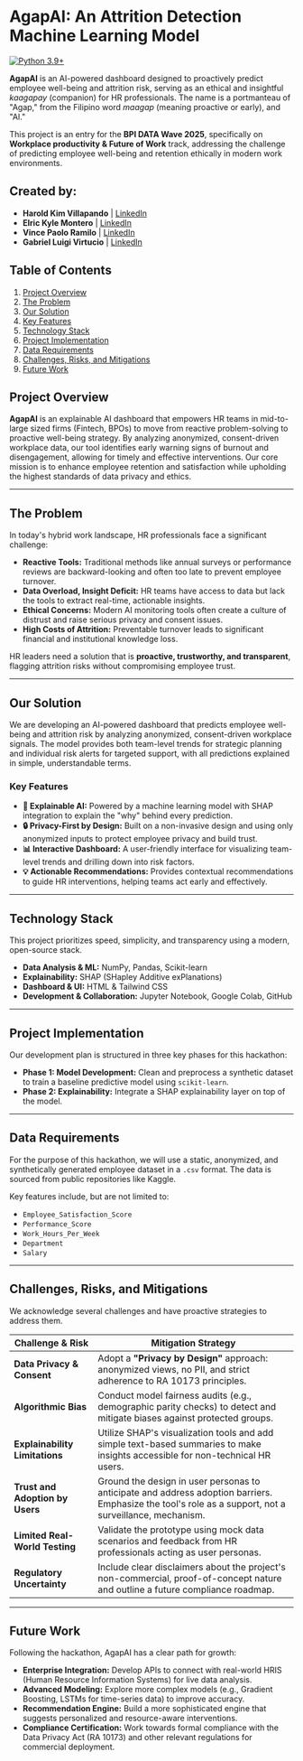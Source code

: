 # AgapAI: An Attrition Detection Machine Learning Model

[![Python 3.9+](https://img.shields.io/badge/python-3.9+-blue.svg)](https://www.python.org/downloads/)

**AgapAI** is an AI-powered dashboard designed to proactively predict employee well-being and attrition risk, serving as an ethical and insightful *kaagapay* (companion) for HR professionals. The name is a portmanteau of "Agap," from the Filipino word *maagap* (meaning proactive or early), and "AI."

This project is an entry for the **BPI DATA Wave 2025**, specifically on **Workplace productivity & Future of Work** track, addressing the challenge of predicting employee well-being and retention ethically in modern work environments.

## Created by:
* **Harold Kim Villapando** | [LinkedIn](https://www.linkedin.com/in/harold-villapando)
* **Elric Kyle Montero** | [LinkedIn](https://www.linkedin.com/in/elric-montero-4a1464309/)
* **Vince Paolo Ramilo** | [LinkedIn](https://www.linkedin.com/in/vince-ramilo-802682380)
* **Gabriel Luigi Virtucio** | [LinkedIn](https://www.linkedin.com/in/gab-virtucio-017138348)

## Table of Contents
1.  [Project Overview](#project-overview)
2.  [The Problem](#the-problem)
3.  [Our Solution](#our-solution)
4.  [Key Features](#key-features)
5.  [Technology Stack](#technology-stack)
6.  [Project Implementation](#project-implementation)
7.  [Data Requirements](#data-requirements)
8. [Challenges, Risks, and Mitigations](#challenges-risks-and-mitigations)
9. [Future Work](#future-work)



## Project Overview

**AgapAI** is an explainable AI dashboard that empowers HR teams in mid-to-large sized firms (Fintech, BPOs) to move from reactive problem-solving to proactive well-being strategy. By analyzing anonymized, consent-driven workplace data, our tool identifies early warning signs of burnout and disengagement, allowing for timely and effective interventions. Our core mission is to enhance employee retention and satisfaction while upholding the highest standards of data privacy and ethics.

---

## The Problem

In today's hybrid work landscape, HR professionals face a significant challenge:
* **Reactive Tools:** Traditional methods like annual surveys or performance reviews are backward-looking and often too late to prevent employee turnover.
* **Data Overload, Insight Deficit:** HR teams have access to data but lack the tools to extract real-time, actionable insights.
* **Ethical Concerns:** Modern AI monitoring tools often create a culture of distrust and raise serious privacy and consent issues.
* **High Costs of Attrition:** Preventable turnover leads to significant financial and institutional knowledge loss.

HR leaders need a solution that is **proactive, trustworthy, and transparent**, flagging attrition risks without compromising employee trust.

---

## Our Solution

We are developing an AI-powered dashboard that predicts employee well-being and attrition risk by analyzing anonymized, consent-driven workplace signals. The model provides both team-level trends for strategic planning and individual risk alerts for targeted support, with all predictions explained in simple, understandable terms.

### Key Features

* **🧠 Explainable AI:** Powered by a machine learning model with SHAP integration to explain the "why" behind every prediction.
* **🔒 Privacy-First by Design:** Built on a non-invasive design and using only anonymized inputs to protect employee privacy and build trust.
* **📊 Interactive Dashboard:** A user-friendly interface for visualizing team-level trends and drilling down into risk factors.
* **💡 Actionable Recommendations:** Provides contextual recommendations to guide HR interventions, helping teams act early and effectively.

---

## Technology Stack

This project prioritizes speed, simplicity, and transparency using a modern, open-source stack.

* **Data Analysis & ML:** NumPy, Pandas, Scikit-learn
* **Explainability:** SHAP (SHapley Additive exPlanations)
* **Dashboard & UI:** HTML & Tailwind CSS
* **Development & Collaboration:** Jupyter Notebook, Google Colab, GitHub

---

## Project Implementation

Our development plan is structured in three key phases for this hackathon:

* **Phase 1: Model Development:** Clean and preprocess a synthetic dataset to train a baseline predictive model using `scikit-learn`.
* **Phase 2: Explainability:** Integrate a SHAP explainability layer on top of the model.

---

## Data Requirements

For the purpose of this hackathon, we will use a static, anonymized, and synthetically generated employee dataset in a `.csv` format. The data is sourced from public repositories like Kaggle.

Key features include, but are not limited to:
* `Employee_Satisfaction_Score`
* `Performance_Score`
* `Work_Hours_Per_Week`
* `Department`
* `Salary`

---

## Challenges, Risks, and Mitigations

We acknowledge several challenges and have proactive strategies to address them.

| Challenge & Risk                       | Mitigation Strategy                                                                                             |
| -------------------------------------- | --------------------------------------------------------------------------------------------------------------- |
| **Data Privacy & Consent** | Adopt a **"Privacy by Design"** approach: anonymized views, no PII, and strict adherence to RA 10173 principles.   |
| **Algorithmic Bias** | Conduct model fairness audits (e.g., demographic parity checks) to detect and mitigate biases against protected groups. |
| **Explainability Limitations** | Utilize SHAP's visualization tools and add simple text-based summaries to make insights accessible for non-technical HR users. |
| **Trust and Adoption by Users** | Ground the design in user personas to anticipate and address adoption barriers. Emphasize the tool's role as a support, not a surveillance, mechanism. |
| **Limited Real-World Testing** | Validate the prototype using mock data scenarios and feedback from HR professionals acting as user personas.          |
| **Regulatory Uncertainty** | Include clear disclaimers about the project's non-commercial, proof-of-concept nature and outline a future compliance roadmap. |

---

## Future Work

Following the hackathon, AgapAI has a clear path for growth:
* **Enterprise Integration:** Develop APIs to connect with real-world HRIS (Human Resource Information Systems) for live data analysis.
* **Advanced Modeling:** Explore more complex models (e.g., Gradient Boosting, LSTMs for time-series data) to improve accuracy.
* **Recommendation Engine:** Build a more sophisticated engine that suggests personalized and resource-aware interventions.
* **Compliance Certification:** Work towards formal compliance with the Data Privacy Act (RA 10173) and other relevant regulations for commercial deployment.

